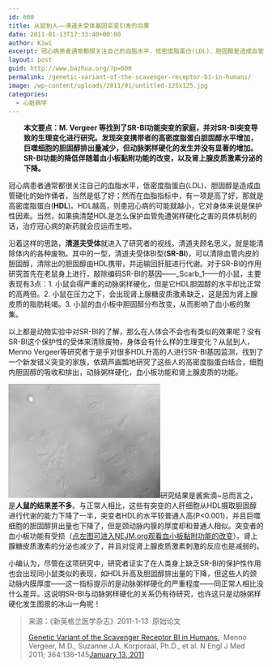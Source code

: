 ```yaml
---
id: 600
title: 从鼠到人——清道夫受体基因突变引发的后果
date: 2011-01-13T17:33:40+00:00
author: Kiwi
excerpt: 冠心病患者通常都很关注自己的血脂水平，低密度脂蛋白(LDL)、胆固醇是造成血管硬化的始作俑者，当然是低了好；然而在血脂指标中，有一项是高了好，那就是高密度脂蛋白(HDL)。HDL越高，则患冠心病的可能就越小，它对身体来说是保护性因素。当然，如果搞清楚HDL是怎么保护血管免遭粥样硬化之害的具体机制的话，治疗冠心病的新药就会应运而生啦。沿着这样的思路，清道夫受体就进入了研究者的视线。
layout: post
guid: http://www.bazhua.org/?p=600
permalink: /genetic-variant-of-the-scavenger-receptor-bi-in-humans/
image: /wp-content/uploads/2011/01/untitled-125x125.jpg
categories:
  - 心脏病学
---
```

<p style="padding-left: 30px;">
  <strong>本文要点：M. Vergeer 等找到了SR-BI功能突变的家庭，并对SR-BI突变导致的生理变化进行研究。发现突变携带者的高密度脂蛋白胆固醇水平增加，巨噬细胞的胆固醇排出量减少，但动脉粥样硬化的发生并没有显著的增加。SR-BI功能的降低伴随着血小板黏附功能的改变，以及肾上腺皮质激素分泌的下降。</strong>
</p>

冠心病患者通常都很关注自己的血脂水平，低密度脂蛋白(LDL)、胆固醇是造成血管硬化的始作俑者，当然是低了好；然而在血脂指标中，有一项是高了好，那就是高密度脂蛋白(**HDL**)。HDL越高，则患冠心病的可能就越小，它对身体来说是保护性因素。当然，如果搞清楚HDL是怎么保护血管免遭粥样硬化之害的具体机制的话，治疗冠心病的新药就会应运而生啦。
  
沿着这样的思路，**清道夫受体**就进入了研究者的视线。清道夫顾名思义，就是能清除体内的各种废物。其中的一型，清道夫受体BI型(**SR-BI**)，可以清除血管内皮的胆固醇，清除出的胆固醇由HDL携带，并运输回肝脏进行代谢。对于SR-BI的作用研究首先在老鼠身上进行，敲除编码SR-BI的基因——_Scarb_1——的小鼠，主要表现有3点：1. 小鼠会得严重的动脉粥样硬化，但是它HDL胆固醇的水平却比正常的高两倍。2. 小鼠在压力之下，会出现肾上腺糖皮质激素缺乏，这是因为肾上腺皮质的脂肪耗竭。3. 小鼠的血小板中胆固醇分布改变，从而影响了血小板的聚集。
  
以上都是动物实验中对SR-BI的了解，那么在人体会不会也有类似的效果呢？没有SR-BI这个保护性的受体来清除废物，身体会有什么样的生理变化？从鼠到人，Menno Vergeer等研究者于是乎对很多HDL升高的人进行SR-BI基因监测，找到了一个新发错义突变的家族，依葫芦画瓢地研究了这些人的高密度脂蛋白结合，细胞内胆固醇的吸收和排出，动脉粥样硬化，血小板功能和肾上腺皮质的功能。
  
[<img class="alignleft size-medium wp-image-601" title="untitled" src="/wp-content/uploads/2011/01/untitled-300x225.jpg" alt="" width="300" height="225" />](http://www.nejm.org/action/showMediaPlayer?doi=10.1056%2FNEJMoa0907687&aid=NEJMoa0907687_attach_1&area=)研究结果是酱紫滴~总而言之，是**人鼠的结果差不多**。与正常人相比，这些有突变的人肝细胞从HDL摄取胆固醇进行代谢的能力下降了一半，突变者HDL的水平较普通人高(P<0.001)，并且巨噬细胞的胆固醇排出量也下降了，但是颈动脉内膜的厚度却和普通人相似。突变者的血小板功能有受损（<a href="http://www.nejm.org/action/showMediaPlayer?doi=10.1056%2FNEJMoa0907687&aid=NEJMoa0907687_attach_1&area=" target="_self">点左图可进入NEJM.org观看血小板黏附功能的改变</a>）。肾上腺糖皮质激素的分泌也减少了，并且对促肾上腺皮质激素刺激的反应也是减弱的。

小编认为，尽管在这项研究中，研究者证实了在人类身上缺乏SR-BI的保护性作用也会出现同小鼠类似的表现，如HDL升高及胆固醇排出量的下降，但这些人的颈动脉内膜厚度——这一指标提示的是动脉粥样硬化的严重程度——同正常人相比没什么差异。这说明SR-BI与动脉粥样硬化的关系仍有待研究，也许这只是动脉粥样硬化发生图景的冰山一角呢！

> 来源：《新英格兰医学杂志》2011-1-13  原始论文
> 
> [Genetic Variant of the Scavenger Receptor BI in Humans.](http://www.nejm.org/doi/full/10.1056/NEJMoa0907687#t=abstract)  Menno Vergeer, M.D., Suzanne J.A. Korporaal, P<span>h</span>.D., et al. N Engl J Med 2011; 364:136-145[January 13, 2011](http://www.nejm.org/toc/nejm/364/2/)
